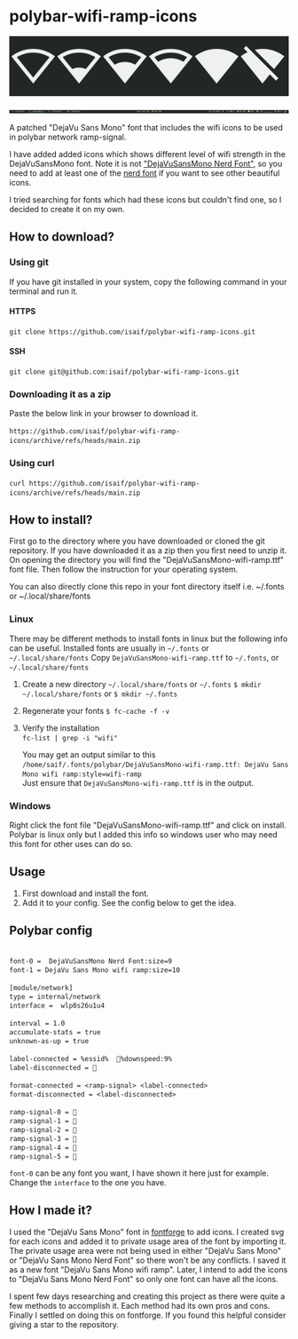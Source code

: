 # polybar-wifi-ramp-icons

![icons preview](icon-images.png "preview of icons")

![my polybar](my-polybar.png "preview of my polybar")

A patched "DejaVu Sans Mono" font that includes the wifi icons to be used in polybar network ramp-signal.

I have added added icons which shows different level of wifi strength in the DejaVuSansMono font.
Note it is not ["DejaVuSansMono Nerd Font"](https://github.com/ryanoasis/nerd-fonts/releases/download/v2.1.0/DejaVuSansMono.zip), so you need to add at least one of the [nerd font](https://www.nerdfonts.com/) if you want to see other beautiful icons.

I tried searching for fonts which had these icons but couldn't find one, so I decided to create it on my own.

## How to download?

### Using git

If you have git installed in your system, copy the following command in your terminal and run it.

#### HTTPS

`git clone https://github.com/isaif/polybar-wifi-ramp-icons.git`

#### SSH

`git clone git@github.com:isaif/polybar-wifi-ramp-icons.git`

### Downloading it as a zip

Paste the below link in your browser to download it.

`https://github.com/isaif/polybar-wifi-ramp-icons/archive/refs/heads/main.zip`

### Using curl

`curl https://github.com/isaif/polybar-wifi-ramp-icons/archive/refs/heads/main.zip`

## How to install?

First go to the directory where you have downloaded or cloned the git repository.
If you have downloaded it as a zip then you first need to unzip it.
On opening the directory you will find the "DejaVuSansMono-wifi-ramp.ttf" font file.
Then follow the instruction for your operating system.

You can also directly clone this repo in your font directory itself i.e. ~/.fonts or ~/.local/share/fonts

### Linux

There may be different methods to install fonts in linux but the following info can be useful.
Installed fonts are usually in `~/.fonts` or `~/.local/share/fonts`
Copy `DejaVuSansMono-wifi-ramp.ttf` to `~/.fonts`, or `~/.local/share/fonts`

1. Create a new directory `~/.local/share/fonts` or `~/.fonts`
   `$ mkdir ~/.local/share/fonts`
   or
   `$ mkdir ~/.fonts`
2. Regenerate your fonts
   `$ fc-cache -f -v`
3. Verify the installation  
   `fc-list | grep -i "wifi"`

   You may get an output similar to this  
    `/home/saif/.fonts/polybar/DejaVuSansMono-wifi-ramp.ttf: DejaVu Sans Mono wifi ramp:style=wifi-ramp`  
    Just ensure that `DejaVuSansMono-wifi-ramp.ttf` is in the output.

### Windows

Right click the font file "DejaVuSansMono-wifi-ramp.ttf" and click on install.
Polybar is linux only but I added this info so windows user who may need this font for other uses can do so.

## Usage

1. First download and install the font.
2. Add it to your config. See the config below to get the idea.

## Polybar config

```

font-0 =  DejaVuSansMono Nerd Font:size=9
font-1 = DejaVu Sans Mono wifi ramp:size=10

[module/network]
type = internal/network
interface =  wlp0s26u1u4

interval = 1.0
accumulate-stats = true
unknown-as-up = true

label-connected = %essid%  %downspeed:9%
label-disconnected = 

format-connected = <ramp-signal> <label-connected>
format-disconnected = <label-disconnected>

ramp-signal-0 = 
ramp-signal-1 = 
ramp-signal-2 = 
ramp-signal-3 = 
ramp-signal-4 = 
ramp-signal-5 = 
```

`font-0` can be any font you want, I have shown it here just for example.
Change the `interface` to the one you have.

## How I made it?

I used the "DejaVu Sans Mono" font in [fontforge](https://www.nerdfonts.com/) to add icons.
I created svg for each icons and added it to private usage area of the font by importing it.
The private usage area were not being used in either "DejaVu Sans Mono" or "DejaVu Sans Mono Nerd Font" so there won't be any conflicts.
I saved it as a new font "DejaVu Sans Mono wifi ramp".
Later, I intend to add the icons to "DejaVu Sans Mono Nerd Font" so only one font can have all the icons.

I spent few days researching and creating this project as there were quite a few methods to accomplish it.
Each method had its own pros and cons. Finally I settled on doing this on fontforge.
If you found this helpful consider giving a star to the repository.
